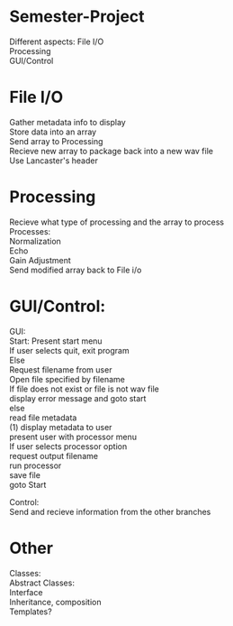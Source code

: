 # Semester-Project
Different aspects:
File I/O  
Processing  
GUI/Control  

# File I/O
Gather metadata info to display  
Store data into an array  
Send array to Processing  
Recieve new array to package back into a new wav file  
Use Lancaster's header  

# Processing
Recieve what type of processing and the array to process  
Processes:  
  Normalization  
  Echo  
  Gain Adjustment  
 Send modified array back to File i/o  
 
# GUI/Control:
 
 GUI:  
Start: Present start menu  
If user selects quit, exit program  
Else  
  Request filename from user  
  Open file specified by filename  
  If file does not exist or file is not wav file  
    display error message and goto start  
  else  
    read file metadata  
(1) display metadata to user  
    present user with processor menu  
    If user selects processor option  
      request output filename  
      run processor  
      save file  
      goto Start  
      
Control:  
Send and recieve information from the other branches  
  
# Other  
Classes:  
Abstract Classes:  
Interface  
Inheritance, composition  
Templates?  
